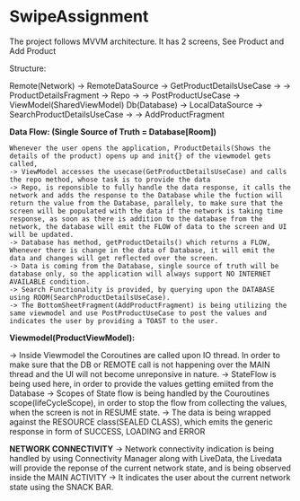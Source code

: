 # SwipeAssignment
The project follows MVVM architecture. 
It has 2 screens, See Product and Add Product

Structure: 

  Remote(Network) -> RemoteDataSource             -> GetProductDetailsUseCase    ->                                -> ProductDetailsFragment
                                       -> Repo -> ->  PostProductUseCase          ->    ViewModel(SharedViewModel)
  Db(Database)    -> LocalDataSource              -> SearchProductDetailsUseCase ->                                ->  AddProductFragment

  **Data Flow: (Single Source of Truth = Database[Room])**
  
    Whenever the user opens the application, ProductDetails(Shows the details of the product) opens up and init{} of the viewmodel gets called, 
    -> ViewModel accesses the usecase(GetProductDetailsUseCase) and calls the repo method, whose task is to provide the data 
    -> Repo, is reponsible to fully handle the data response, it calls the network and adds the response to the Database while the fuction will return the value from the Database, parallely, to make sure that the screen will be populated with the data if the network is taking time response, as soon as there is addition to the database from the network, the database will emit the FLOW of data to the screen and UI will be updated.
    -> Database has method, getProductDetails() which returns a FLOW, Whenever there is change in the data of Database, it will emit the data and changes will get reflected over the screen.
    -> Data is coming from the Database, single source of truth will be database only, so the application will always support NO INTERNET AVAILABLE condition.
    -> Search Functionality is provided, by querying upon the DATABASE using ROOM(SearchProductDetailsUseCase). 
    -> The BottomSheetFragment(AddProductFragment) is being utilizing the same viewmodel and use PostProductUseCase to post the values and indicates the user by providing a TOAST to the user. 

**Viewmodel(ProductViewModel):**
    
   -> Inside Viewmodel the Coroutines are called upon IO thread. In order to make sure that the DB or REMOTE call is not happening over the MAIN thread and the UI will not become unreponsive in nature.
   -> StateFlow is being used here, in order to provide the values getting emiited from the Database
   -> Scopes of State flow is being handled by the Couroutines scope(lifeCycleScope), in order to stop the flow from collecting the values, when the screen is not in RESUME state. 
   -> The data is being wrapped against the RESOURCE class(SEALED CLASS), which emits the generic response in form of SUCCESS, LOADING and ERROR

   **NETWORK CONNECTIVITY**
   -> Network connectivity indication is being handled by using Connectivity Manager along with LiveData, the Livedata will provide the reponse of the current network state, and is being observed inside the MAIN ACTIVITY 
   -> It indicates the user about the current network state using the SNACK BAR. 
